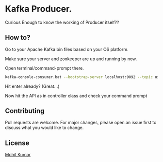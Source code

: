 # Kafka Producer.

Curious Enough to know the working of Producer itself??

## How to?

Go to your Apache Kafka bin files based on your OS platform.

Make sure your server and zookeeper are up and running by now.

Open terminal/command-prompt there.

```bash
kafka-console-consumer.bat --bootstrap-server localhost:9092 --topic user --from-beginning
```
Hit enter already? (Great...)

Now hit the API as in controller class and check your command prompt

## Contributing
Pull requests are welcome. For major changes, please open an issue first to discuss what you would like to change.

## License
[Mohit Kumar](https://github.com/mohitAdda247)
